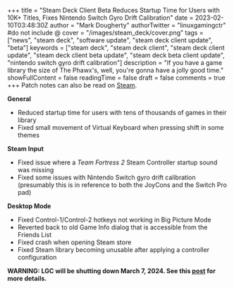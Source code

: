 +++
title = "Steam Deck Client Beta Reduces Startup Time for Users with 10K+ Titles, Fixes Nintendo Switch Gyro Drift Calibration"
date = 2023-02-10T03:48:30Z
author = "Mark Dougherty"
authorTwitter = "linuxgamingctr" #do not include @
cover = "/images/steam_deck/cover.png"
tags = ["news", "steam deck", "software update", "steam deck client update", "beta"]
keywords = ["steam deck", "steam deck client", "steam deck client update", "steam deck client beta update", "steam deck beta client update", "nintendo switch gyro drift calibration"]
description = "If you have a game library the size of The Phawx's, well, you're gonna have a jolly good time."
showFullContent = false
readingTime = false
draft = false
comments = true
+++
Patch notes can also be read on [Steam](https://store.steampowered.com/news/app/1675200/view/3673284490061926600).

**General**
- Reduced startup time for users with tens of thousands of games in their library
- Fixed small movement of Virtual Keyboard when pressing shift in some themes

**Steam Input**
- Fixed issue where a *Team Fortress 2* Steam Controller startup sound was missing
- Fixed some issues with Nintendo Switch gyro drift calibration (presumably this is in reference to both the JoyCons and the Switch Pro pad)

**Desktop Mode**
- Fixed Control-1/Control-2 hotkeys not working in Big Picture Mode
- Reverted back to old Game Info dialog that is accessible from the Friends List
- Fixed crash when opening Steam store
- Fixed Steam library becoming unusable after applying a controller configuration

**WARNING: LGC will be shutting down March 7, 2024. See this [post](https://linuxgamingcentral.com/posts/the-end-of-lgc/) for more details.**
